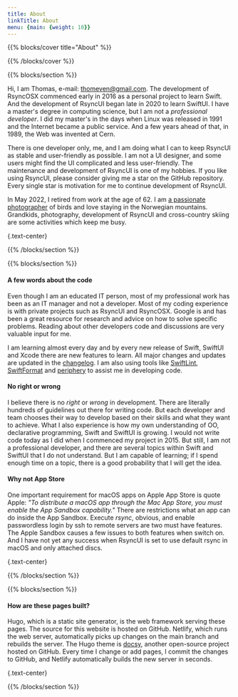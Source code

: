 ```yaml
---
title: About
linkTitle: About
menu: {main: {weight: 10}}
---
```


{{% blocks/cover title="About" %}}

{{% /blocks/cover %}}

{{% blocks/section %}}

Hi, I am Thomas, e-mail: <thomeven@gmail.com>. The development of RsyncOSX commenced early in 2016 as a personal project to learn Swift.
And the development of RsyncUI began late in 2020 to learn SwiftUI. I have a master's degree in computing science, but I am
not a *professional developer*. I did my master's in the days when Linux was released in 1991 and the Internet became a public
service. And a few years ahead of that, in 1989, the Web was invented at Cern.

There is one developer only, me, and I am doing what I can to keep RsyncUI as stable and user-friendly as possible.
I am not a UI designer, and some users might find the UI complicated and less user-friendly.
The maintenance and development of RsyncUI is one of my hobbies. If you like using RsyncUI, please consider giving me a
star on the GitHub repository. Every single star is motivation for me to continue development of RsyncUI.

In May 2022, I retired from work at the age of 62. I am [a passionate photographer](https://photosbythomas.netlify.app/) of birds and love staying in the Norwegian mountains. Grandkids, photography, development of RsyncUI and cross-country skiing are some activities which keep me busy.

{.text-center}

{{% /blocks/section %}}

{{% blocks/section %}}

#### A few words about the code

Even though I am an educated IT person, most of my professional work has been as an IT manager and not a developer.
Most of my coding experience is with private projects such as RsyncUI and RsyncOSX. Google is and has been a great resource for
research and advice on how to solve specific problems. Reading about other developers code and discussions are very
valuable input for me.

I am learning almost every day and by every new release of Swift, SwiftUI and Xcode there are new features to learn.
All major changes and updates are updated in the [changelog](/docs/changelog/). I am also using tools
like [SwiftLint](https://github.com/realm/SwiftLint), [SwiftFormat](https://github.com/nicklockwood/SwiftFormat)
and [periphery](https://github.com/peripheryapp/periphery) to assist me in developing code.

#### No right or wrong

I believe there is no *right* or *wrong* in development. There are literally hundreds of guidelines out there for writing code.
But each developer and team chooses their way to develop based on their skills and what they want to achieve. What I also
experience is how my own understanding of OO, declarative programming, Swift and SwiftUI is growing. I would not write code
today as I did when I commenced my project in 2015. But still, I am not a professional developer, and there are several
topics within Swift and SwiftUI that I do not understand. But I am capable of learning; if I spend enough time on a topic,
there is a good probability that I will get the idea.

#### Why not App Store

One important requirement for macOS apps on Apple App Store is quote Apple:
*"To distribute a macOS app through the Mac App Store, you must enable the App Sandbox capability."*
There are restrictions what an app can do inside the App Sandbox. Execute *rsync*, obvious, and enable passwordless
login by ssh to remote servers are two must have features. The Apple Sandbox causes a few issues to both features when
switch on. And I have not yet any success when RsyncUI is set to use default rsync in macOS and only attached discs.

{.text-center}

{{% /blocks/section %}}

{{% blocks/section %}}

#### How are these pages built?

Hugo, which is a static site generator, is the web framework serving these pages. The source for this website is hosted on GitHub.
Netlify, which runs the web server, automatically picks up changes on the main branch and rebuilds the server.
The Hugo theme is [docsy](https://github.com/google/docsy), another open-source project hosted on GitHub.
Every time I change or add pages, I commit the changes to GitHub, and Netlify automatically builds the new server in seconds.

{.text-center}

{{% /blocks/section %}}
